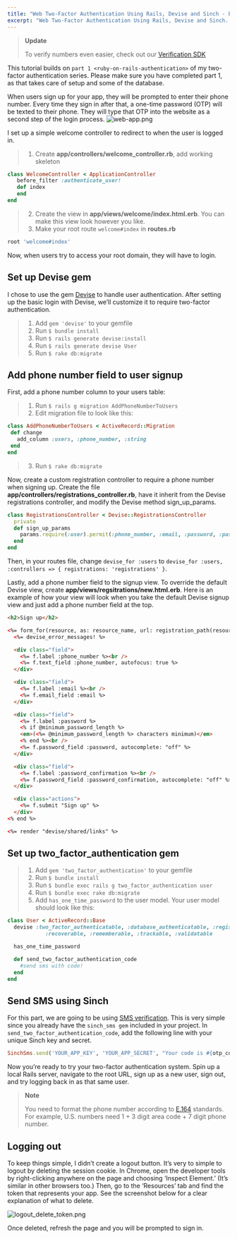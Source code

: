 ```yaml
---
title: "Web Two-Factor Authentication Using Rails, Devise and Sinch - Part 3"
excerpt: "Web Two-Factor Authentication Using Rails, Devise and Sinch. When users sign up for your app, they will be prompted to enter their phone number. Every time they sign in after that OTP will be texted to their phone."
---
```

> **Update**
>
> To verify numbers even easier, check out our [Verification SDK](https://www.sinch.com/products/verification/sms/)

This tutorial builds on `part 1 <ruby-on-rails-authentication>` of my two-factor authentication series. Please make sure you have completed part 1, as that takes care of setup and some of the database.

When users sign up for your app, they will be prompted to enter their phone number. Every time they sign in after that, a one-time password (OTP) will be texted to their phone. They will type that OTP into the website as a second step of the login process.
![web-app.png](https://files.readme.io/b989e79-web-app.png)

I set up a simple welcome controller to redirect to when the user is logged in.

> 1.  Create **app/controllers/welcome\_controller.rb**, add working skeleton

```ruby
class WelcomeController < ApplicationController
   before_filter :authenticate_user!
   def index
   end
end
```

> 2.  Create the view in **app/views/welcome/index.html.erb**. You can make this view look however you like.
> 3.  Make your root route `welcome#index` in **routes.rb**

```ruby
root 'welcome#index'
```

Now, when users try to access your root domain, they will have to login.

## Set up Devise gem

I chose to use the gem [Devise](https://github.com/plataformatec/devise) to handle user authentication. After setting up the basic login with Devise, we’ll customize it to require two-factor authentication.

> 1.  Add `gem 'devise'` to your gemfile
> 2.  Run `$ bundle install`
> 3.  Run `$ rails generate devise:install`
> 4.  Run `$ rails generate devise User`
> 5.  Run `$ rake db:migrate`

## Add phone number field to user signup

First, add a phone number column to your users table:

> 1.  Run `$ rails g migration AddPhoneNumberToUsers`
> 2.  Edit migration file to look like this:

```ruby
class AddPhoneNumberToUsers < ActiveRecord::Migration
 def change
   add_column :users, :phone_number, :string
 end
end
```

> 3.  Run `$ rake db:migrate`

Now, create a custom registration controller to require a phone number when signing up. Create the file **app/controllers/registrations\_controller.rb**, have it inherit from the Devise registrations controller, and modify the Devise method sign\_up\_params.

```ruby
class RegistrationsController < Devise::RegistrationsController
  private
  def sign_up_params
    params.require(:user).permit(:phone_number, :email, :password, :password_confirmation)
  end
end
```

Then, in your routes file, change `devise_for :users` to `devise_for :users, :controllers => { registrations: 'registrations' }`.

Lastly, add a phone number field to the signup view. To override the default Devise view, create **app/views/regsitrations/new.html.erb**. Here is an example of how your view will look when you take the default Devise signup view and just add a phone number field at the top.

```html
<h2>Sign up</h2>

<%= form_for(resource, as: resource_name, url: registration_path(resource_name)) do |f| %>
  <%= devise_error_messages! %>

  <div class="field">
    <%= f.label :phone_number %><br />
    <%= f.text_field :phone_number, autofocus: true %>
  </div>

  <div class="field">
    <%= f.label :email %><br />
    <%= f.email_field :email %>
  </div>

  <div class="field">
    <%= f.label :password %>
    <% if @minimum_password_length %>
    <em>(<%= @minimum_password_length %> characters minimum)</em>
    <% end %><br />
    <%= f.password_field :password, autocomplete: "off" %>
  </div>

  <div class="field">
    <%= f.label :password_confirmation %><br />
    <%= f.password_field :password_confirmation, autocomplete: "off" %>
  </div>

  <div class="actions">
    <%= f.submit "Sign up" %>
  </div>
<% end %>

<%= render "devise/shared/links" %>
```

## Set up two\_factor\_authentication gem

> 1.  Add `gem 'two_factor_authentication'` to your gemfile
> 2.  Run `$ bundle install`
> 3.  Run `$ bundle exec rails g two_factor_authentication user`
> 4.  Run `$ bundle exec rake db:migrate`
> 5.  Add `has_one_time_password` to the user model. Your user model should look like this:

```ruby
class User < ActiveRecord::Base
  devise :two_factor_authenticatable, :database_authenticatable, :registerable,
            :recoverable, :rememberable, :trackable, :validatable

  has_one_time_password

  def send_two_factor_authentication_code
    #send sms with code!
  end
end
```

## Send SMS using Sinch

For this part, we are going to be using [SMS verification](https://www.sinch.com/products/verification/sms/). This is very simple since you already have the `sinch_sms gem` included in your project. In `send_two_factor_authentication_code`, add the following line with your unique Sinch key and secret.

```ruby
SinchSms.send('YOUR_APP_KEY', 'YOUR_APP_SECRET', "Your code is #{otp_code}", phone_number)
```

Now you’re ready to try your two-factor authentication system. Spin up a local Rails server, navigate to the root URL, sign up as a new user, sign out, and try logging back in as that same user.

> **Note**
>
> You need to format the phone number according to [E.164](http://en.wikipedia.org/wiki/E.164) standards. For example, U.S. numbers need 1 + 3 digit area code + 7 digit phone number.

## Logging out

To keep things simple, I didn’t create a logout button. It’s very to simple to logout by deleting the session cookie. In Chrome, open the developer tools by right-clicking anywhere on the page and choosing ‘Inspect Element.’ (It’s similar in other browsers too.) Then, go to the ‘Resources’ tab and find the token that represents your app. See the screenshot below for a clear explanation of what to delete.

![logout_delete_token.png](https://files.readme.io/88380d3-logout_delete_token.png)

Once deleted, refresh the page and you will be prompted to sign in.